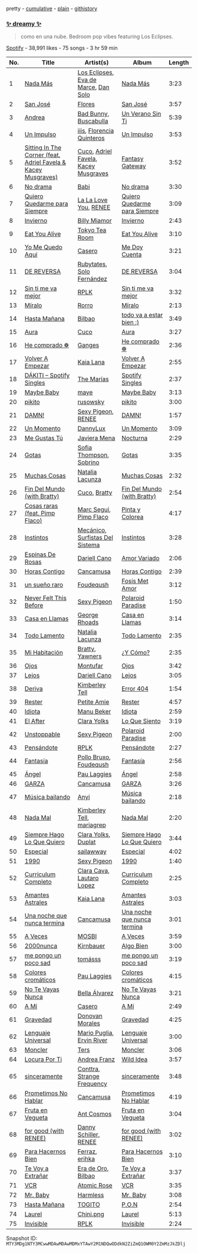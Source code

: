 pretty - [cumulative](/playlists/cumulative/37i9dQZF1DXecqWg9vXl0U.md) - [plain](/playlists/plain/37i9dQZF1DXecqWg9vXl0U) - [githistory](https://github.githistory.xyz/mackorone/spotify-playlist-archive/blob/main/playlists/plain/37i9dQZF1DXecqWg9vXl0U)

### [✨ dreamy ✨](https://open.spotify.com/playlist/37i9dQZF1DXecqWg9vXl0U)

> como en una nube\. Bedroom pop vibes featuring Los Eclipses.

[Spotify](https://open.spotify.com/user/spotify) - 38,991 likes - 75 songs - 3 hr 59 min

| No. | Title | Artist(s) | Album | Length |
|---|---|---|---|---|
| 1 | [Nada Más](https://open.spotify.com/track/2zGgmBG8ARyxzFQWwZR1aF) | [Los Eclipses](https://open.spotify.com/artist/21EtvnD59JJJiUP0qZP7WY), [Eva de Marce](https://open.spotify.com/artist/1UgwU7ChXfMkwH9t6ivW2E), [Dan Solo](https://open.spotify.com/artist/7E1ZwNnXreZgJpmTNUJva7) | [Nada Más](https://open.spotify.com/album/4CmNOJ4aObpDo3bUSIq8Hz) | 3:23 |
| 2 | [San José](https://open.spotify.com/track/7pE3LLrZuzDati9VDf1XGQ) | [Flores](https://open.spotify.com/artist/25Wl3sHyhxXW8BsgcbpYSt) | [San José](https://open.spotify.com/album/2so16qqtYnhLLYYVwXROHO) | 3:57 |
| 3 | [Andrea](https://open.spotify.com/track/44XjoNvtwevktFKjvVe1vH) | [Bad Bunny](https://open.spotify.com/artist/4q3ewBCX7sLwd24euuV69X), [Buscabulla](https://open.spotify.com/artist/0MoaBi6dSquXp6rrlqlF8R) | [Un Verano Sin Ti](https://open.spotify.com/album/3RQQmkQEvNCY4prGKE6oc5) | 5:39 |
| 4 | [Un Impulso](https://open.spotify.com/track/2icTVxrH50Cabwkl4MdkKw) | [iiis](https://open.spotify.com/artist/2bp4bYrLHmI6gekDL7433D), [Florencia Quinteros](https://open.spotify.com/artist/1OwhWlWU6IC0zmcbKRHlEW) | [Un Impulso](https://open.spotify.com/album/7eZzbLnjvSItgTbEYKNBib) | 3:53 |
| 5 | [Sitting In The Corner \(feat\. Adriel Favela & Kacey Musgraves\)](https://open.spotify.com/track/1Cx5pTBRWI67JXVmMGJT23) | [Cuco](https://open.spotify.com/artist/2Tglaf8nvDzwSQnpSrjLHP), [Adriel Favela](https://open.spotify.com/artist/0PrhwIWbqYFYyY2ZrkIWgI), [Kacey Musgraves](https://open.spotify.com/artist/70kkdajctXSbqSMJbQO424) | [Fantasy Gateway](https://open.spotify.com/album/7JvjOgEBBcrLs9048x1QcM) | 3:52 |
| 6 | [No drama](https://open.spotify.com/track/7GSO4ELAP08oZs3VtIJPZa) | [Babi](https://open.spotify.com/artist/5nP79s99csrvcOiXTGjVfg) | [No drama](https://open.spotify.com/album/0YHmhz8znqPuHULSAzAS9f) | 3:30 |
| 7 | [Quiero Quedarme para Siempre](https://open.spotify.com/track/3du9ocej65TycajaDfw8j9) | [La La Love You](https://open.spotify.com/artist/5Q30fhTc0Sl0Q4C5dOjhhQ), [RENEE](https://open.spotify.com/artist/2pbO2XyPJGWz2s0OZeD4pR) | [Quiero Quedarme para Siempre](https://open.spotify.com/album/7AQmikvyjRWLYx5cey4JIG) | 3:09 |
| 8 | [Invierno](https://open.spotify.com/track/1Z8BiEwROkeaBtPDJXFGYy) | [Billy Miamor](https://open.spotify.com/artist/7czHRVSxOdTR4PERcUcHPL) | [Invierno](https://open.spotify.com/album/5XcK4a55eoM6dRLq9QVAuK) | 2:43 |
| 9 | [Eat You Alive](https://open.spotify.com/track/1GnhDPcve5uOz4K8StzHtX) | [Tokyo Tea Room](https://open.spotify.com/artist/3lzTKwFsOqxtp5cLJ2qbSD) | [Eat You Alive](https://open.spotify.com/album/4kQXEvj4Q6FLfgmkGgBwPf) | 3:10 |
| 10 | [Yo Me Quedo Aquí](https://open.spotify.com/track/72byZ3SN2ADeGNjajCnnmL) | [Casero](https://open.spotify.com/artist/6RXmHX7FgxZz6ycoC6IgPy) | [Me Doy Cuenta](https://open.spotify.com/album/4bpYCeCtBbGlLDoIouoyD0) | 3:21 |
| 11 | [DE REVERSA](https://open.spotify.com/track/0q6JxbQUTLb1MVE3ucpDFW) | [Rubytates](https://open.spotify.com/artist/2Mk7yrY8Dt93tvVhyxh8Zj), [Solo Fernández](https://open.spotify.com/artist/0bvP91QlkYvAFP71Cw6PkM) | [DE REVERSA](https://open.spotify.com/album/37gbLafAooDbpx7AqX9O2B) | 3:04 |
| 12 | [Sin ti me va mejor](https://open.spotify.com/track/14iMnb6WRQ6Ua508Sdxe03) | [RPLK](https://open.spotify.com/artist/1tuzO0TeRF6KAKsSbHD46g) | [Sin ti me va mejor](https://open.spotify.com/album/0xo7rMsFvV9Opp9MFyH6gN) | 3:32 |
| 13 | [Míralo](https://open.spotify.com/track/4IKSehYf4e9tjijDSZHQF2) | [Rorro](https://open.spotify.com/artist/6fB004p3XFUoQeftZlFUKv) | [Míralo](https://open.spotify.com/album/6UIHKXjD19ZHRbkRE8BFtl) | 2:13 |
| 14 | [Hasta Mañana](https://open.spotify.com/track/6EXT5R2CmA4KbXVEbw24og) | [Bilbao](https://open.spotify.com/artist/0auztALogdXmk4KYvF1FoT) | [todo va a estar bien :\)](https://open.spotify.com/album/28vgZhRk1d58NrJXERHMQz) | 3:49 |
| 15 | [Aura](https://open.spotify.com/track/3FcNx0xneevygzqjZaSDIo) | [Cuco](https://open.spotify.com/artist/2Tglaf8nvDzwSQnpSrjLHP) | [Aura](https://open.spotify.com/album/1i3MA9Eamgjk3SKYFo0zdn) | 3:27 |
| 16 | [He comprado ❁](https://open.spotify.com/track/6z1PKqF3jdLP24olrQnCbE) | [Ganges](https://open.spotify.com/artist/7gtqMRAdH6DvPm2gdoI17Q) | [He comprado ❁](https://open.spotify.com/album/4g8gmnPaXz8l59vmKLGPML) | 2:36 |
| 17 | [Volver A Empezar](https://open.spotify.com/track/2UuR56kahTzNGArpn3PWEF) | [Kaia Lana](https://open.spotify.com/artist/2w1kIJBDjYnpHHVLiTn3FJ) | [Volver A Empezar](https://open.spotify.com/album/2u7Y1Qyval9xBgqWo26ivN) | 2:55 |
| 18 | [DÁKITI – Spotify Singles](https://open.spotify.com/track/2y9xyQNtut1KeOHSSkuzik) | [The Marías](https://open.spotify.com/artist/2sSGPbdZJkaSE2AbcGOACx) | [Spotify Singles](https://open.spotify.com/album/4JaFGe9FKcubMLP6YVzCYP) | 2:37 |
| 19 | [Maybe Baby](https://open.spotify.com/track/2SAIOfbBGw6Vvt8sW3qkP2) | [maye](https://open.spotify.com/artist/5ti5FPHgtaSf15KcUisZMt) | [Maybe Baby](https://open.spotify.com/album/3Nv4qF7y94KVdKMXoBYW1B) | 3:13 |
| 20 | [pikito](https://open.spotify.com/track/7E8gROr7cN79wbxZ4yqL8Z) | [rusowsky](https://open.spotify.com/artist/1XEVu7gdRFfzEFqsPrancH) | [pikito](https://open.spotify.com/album/33CyjR8qCG48VArrgao5Oz) | 3:00 |
| 21 | [DAMN!](https://open.spotify.com/track/1uGCxUV2OJngJan7DKjGCo) | [Sexy Pigeon](https://open.spotify.com/artist/4gnQSPui3dzrkaFdf18P6U), [RENEE](https://open.spotify.com/artist/2pbO2XyPJGWz2s0OZeD4pR) | [DAMN!](https://open.spotify.com/album/6ISGikUMrS710I2NF5Ityr) | 1:57 |
| 22 | [Un Momento](https://open.spotify.com/track/4k1wOvis4BrvbkOT6jmaJ9) | [DannyLux](https://open.spotify.com/artist/6ElqtIfQsAkEYypgfJIjeK) | [Un Momento](https://open.spotify.com/album/6rObLR3OfwtAkft3WuEuTI) | 3:09 |
| 23 | [Me Gustas Tú](https://open.spotify.com/track/5rKuJ17ulyXWrqtLKS4sFM) | [Javiera Mena](https://open.spotify.com/artist/6c0qylj1D1gqcUUN2P8Ofp) | [Nocturna](https://open.spotify.com/album/5vU4ilAXgThxcO2wEuPuk3) | 2:29 |
| 24 | [Gotas](https://open.spotify.com/track/3RPVMsjKwcPb4M9BsqeYhd) | [Sofia Thompson](https://open.spotify.com/artist/20OEbPt9V1o5T7jo1ZLGdK), [Sobrino](https://open.spotify.com/artist/0vEEYg1cJscAAw4sekHSOf) | [Gotas](https://open.spotify.com/album/76YyNZPRiXT5cyULAqajlB) | 3:35 |
| 25 | [Muchas Cosas](https://open.spotify.com/track/5fLlj9hOTOQ7kMjLn6Fk1R) | [Natalia Lacunza](https://open.spotify.com/artist/3Zs59sqZJ6fWQqWbRC8bOP) | [Muchas Cosas](https://open.spotify.com/album/5NFXi4eXZPVT8eP0o1dxdT) | 2:32 |
| 26 | [Fin Del Mundo \(with Bratty\)](https://open.spotify.com/track/7FRc6HLZNlE0XFD1JIsw46) | [Cuco](https://open.spotify.com/artist/2Tglaf8nvDzwSQnpSrjLHP), [Bratty](https://open.spotify.com/artist/0UTzLuwz9RvFOCnwAZjUxn) | [Fin Del Mundo \(with Bratty\)](https://open.spotify.com/album/2er3W6mBnmly9PuRHL74aj) | 2:54 |
| 27 | [Cosas raras \(feat\. Pimp Flaco\)](https://open.spotify.com/track/6b7U0cQstqjoRLA2Xpd3Dg) | [Marc Seguí](https://open.spotify.com/artist/5FQ8tBUtIamA2hRtatrYUF), [Pimp Flaco](https://open.spotify.com/artist/3UZFWMkyLElpRsLPdButSC) | [Pinta y Colorea](https://open.spotify.com/album/2WfExJBJdOzCEKTksL9DuI) | 4:17 |
| 28 | [Instintos](https://open.spotify.com/track/4j8t4hyR1Q9SO3oQlgoam6) | [Mecánico](https://open.spotify.com/artist/2oUsBhAi9Mac4BjHxt55ct), [Surfistas Del Sistema](https://open.spotify.com/artist/5lB9hKk7gAgG5tkb9N1LaJ) | [Instintos](https://open.spotify.com/album/7sQaOy9wPUgiq2KM94RbES) | 3:28 |
| 29 | [Espinas De Rosas](https://open.spotify.com/track/1mOm59T1dzILITuOHfnkp1) | [Dariell Cano](https://open.spotify.com/artist/5aCpXuqGhGgQhqHtGObmJT) | [Amor Variado](https://open.spotify.com/album/5MdAMEUoYehho4eyLAkVTX) | 2:06 |
| 30 | [Horas Contigo](https://open.spotify.com/track/5LsqbIej8JeVAMCD5mZKCJ) | [Cancamusa](https://open.spotify.com/artist/6GSnSFc0O2JMkPkGcBFsNc) | [Horas Contigo](https://open.spotify.com/album/0M2juBtEpeh1WRg3VmaNfe) | 2:39 |
| 31 | [un sueño raro](https://open.spotify.com/track/2ASygHwRhyPWzh6pdiuWYR) | [Foudeqush](https://open.spotify.com/artist/0XFgM33h3Ls5tj1M9IKUWd) | [Fosis Met Amor](https://open.spotify.com/album/4lhk0djVeQeioDawW8NkO3) | 3:12 |
| 32 | [Never Felt This Before](https://open.spotify.com/track/6wlwBbeNhohbrPfCxRGBYe) | [Sexy Pigeon](https://open.spotify.com/artist/4gnQSPui3dzrkaFdf18P6U) | [Polaroid Paradise](https://open.spotify.com/album/10NBQIh2ZteCveetOTwx01) | 1:50 |
| 33 | [Casa en Llamas](https://open.spotify.com/track/6naKryi0ST0D0gdatCyfaR) | [George Rhoads](https://open.spotify.com/artist/0UMwp0Y8VxfNpdMALNnd5y) | [Casa en Llamas](https://open.spotify.com/album/4TknQXLYgvConiGZ7janrU) | 3:14 |
| 34 | [Todo Lamento](https://open.spotify.com/track/3e8haeh6alXHp8bwLhk4Vc) | [Natalia Lacunza](https://open.spotify.com/artist/3Zs59sqZJ6fWQqWbRC8bOP) | [Todo Lamento](https://open.spotify.com/album/4dHpeoII8QA3LaOXTYnCgm) | 2:35 |
| 35 | [Mi Habitación](https://open.spotify.com/track/399BxbhCL9R03WhKykK8ks) | [Bratty](https://open.spotify.com/artist/0UTzLuwz9RvFOCnwAZjUxn), [Yawners](https://open.spotify.com/artist/5tD6FNrK7Hlxlkt4pbAliC) | [¿Y Cómo?](https://open.spotify.com/album/4xSBOP3G0xHYGEOCPaUwoT) | 2:35 |
| 36 | [Ojos](https://open.spotify.com/track/15WodMbVgXo5jVuGtYztjp) | [Montufar](https://open.spotify.com/artist/6BuzxLQYLRoxxjuD8iSx1t) | [Ojos](https://open.spotify.com/album/1aubTSnt8NNqx2mYBLNhsX) | 3:42 |
| 37 | [Lejos](https://open.spotify.com/track/4VTS91UQjtt7A8hJQLE466) | [Dariell Cano](https://open.spotify.com/artist/5aCpXuqGhGgQhqHtGObmJT) | [Lejos](https://open.spotify.com/album/1IVtRPT0lFcFcxBn9XRWon) | 3:05 |
| 38 | [Deriva](https://open.spotify.com/track/4mq5Fc0p42DxzI05nF7DBE) | [Kimberley Tell](https://open.spotify.com/artist/1NTTlLcsHvqOZFC6CQp6Ka) | [Error 404](https://open.spotify.com/album/0dJ3IRwbv8qfIBsk3MxnBp) | 1:54 |
| 39 | [Rester](https://open.spotify.com/track/0vRnV2qupCciz74lZSHSos) | [Petite Amie](https://open.spotify.com/artist/79C3hxvHZM7O041gO8YQmw) | [Rester](https://open.spotify.com/album/58DM6YnsR26DX7PG8GA04M) | 4:57 |
| 40 | [Idiota](https://open.spotify.com/track/3bHZsUnYWWjDgAbBK9KuKa) | [Manu Beker](https://open.spotify.com/artist/2MrcyIp9eo5ksKDkyeX6KH) | [Idiota](https://open.spotify.com/album/3LCaWH5lNjftW6IHgxV4sT) | 2:59 |
| 41 | [El After](https://open.spotify.com/track/1m2KS0EUn9XVzOg5i7gSa8) | [Clara Yolks](https://open.spotify.com/artist/7EGQpkwkyAgaJSgnRGHJ59) | [Lo Que Siento](https://open.spotify.com/album/7g3d9jGbhx6AAulszHztyM) | 3:19 |
| 42 | [Unstoppable](https://open.spotify.com/track/47pbvBtWtt7aMHENsw8ehQ) | [Sexy Pigeon](https://open.spotify.com/artist/4gnQSPui3dzrkaFdf18P6U) | [Polaroid Paradise](https://open.spotify.com/album/10NBQIh2ZteCveetOTwx01) | 2:00 |
| 43 | [Pensándote](https://open.spotify.com/track/27t3JKhBGtztVLquHwn6NX) | [RPLK](https://open.spotify.com/artist/1tuzO0TeRF6KAKsSbHD46g) | [Pensándote](https://open.spotify.com/album/6wygbshVymM5s9O72bQoXv) | 2:27 |
| 44 | [Fantasía](https://open.spotify.com/track/2wzIkmA7ckiuwBfYFChacL) | [Pollo Bruxo](https://open.spotify.com/artist/2Vw0lTycw6PvoB5uALDIqJ), [Foudeqush](https://open.spotify.com/artist/0XFgM33h3Ls5tj1M9IKUWd) | [Fantasía](https://open.spotify.com/album/3Yl0XPm4OntG2nmL9BqYbb) | 2:56 |
| 45 | [Ángel](https://open.spotify.com/track/30Kue3jRZhbA8137mDXp31) | [Pau Laggies](https://open.spotify.com/artist/4yxXxMpC0bNGbc1LePew2t) | [Ángel](https://open.spotify.com/album/38ua5FjwtylCAwx5GJgMeI) | 2:58 |
| 46 | [GARZA](https://open.spotify.com/track/26CbNWcJrCh6VX5MKU9ihD) | [Cancamusa](https://open.spotify.com/artist/6GSnSFc0O2JMkPkGcBFsNc) | [GARZA](https://open.spotify.com/album/2eXBKS6GDiidtFKu10IFgJ) | 3:26 |
| 47 | [Música bailando](https://open.spotify.com/track/7a0UdEUK9b0zcRWMLHDhDA) | [Anyi](https://open.spotify.com/artist/4X3jL5rTrxMobkSxezJ6SD) | [Música bailando](https://open.spotify.com/album/4j0GvUmwAlMVfRz9SVfaRq) | 2:18 |
| 48 | [Nada Mal](https://open.spotify.com/track/0cs0nlOhJUTks1eOKVRWyU) | [Kimberley Tell](https://open.spotify.com/artist/1NTTlLcsHvqOZFC6CQp6Ka), [mariagrep](https://open.spotify.com/artist/6qW73GlY1wPnQ9zxIOYCzy) | [Nada Mal](https://open.spotify.com/album/05HWbis9WEawfsBCJPQiVb) | 2:20 |
| 49 | [Siempre Hago Lo Que Quiero](https://open.spotify.com/track/1vplR8zbm1rQWYskepMvtb) | [Clara Yolks](https://open.spotify.com/artist/7EGQpkwkyAgaJSgnRGHJ59), [Duplat](https://open.spotify.com/artist/74Bgwc5zD9KyNHiMqy2QJO) | [Siempre Hago Lo Que Quiero](https://open.spotify.com/album/0FOVQGRKiBAXNRc0nPg2Tt) | 3:44 |
| 50 | [Especial](https://open.spotify.com/track/6M0iMWjgLJi6ndo5n0fCI8) | [sailawway](https://open.spotify.com/artist/7tg2hHygz0gM2dq5PrNH2q) | [Especial](https://open.spotify.com/album/4FSNPjZJIRazbypUcTzIH3) | 4:02 |
| 51 | [1990](https://open.spotify.com/track/4GZuIMVBPy6POYGa4rvhKz) | [Sexy Pigeon](https://open.spotify.com/artist/4gnQSPui3dzrkaFdf18P6U) | [1990](https://open.spotify.com/album/3QstzFfkNiVxsgCyjCC7iS) | 1:40 |
| 52 | [Curriculum Completo](https://open.spotify.com/track/2hsCy9vR1eAswd4Iuo7qAy) | [Clara Cava](https://open.spotify.com/artist/5bOm9wAui94GDhPOCKgmhY), [Lautaro Lopez](https://open.spotify.com/artist/4nD4jJ7anYuvuMtM8Wrspz) | [Curriculum Completo](https://open.spotify.com/album/5k20Vj3lG8aoiFjkuX8NiC) | 2:25 |
| 53 | [Amantes Astrales](https://open.spotify.com/track/0dRTLMldDfPopHHYw9FzyA) | [Kaia Lana](https://open.spotify.com/artist/2w1kIJBDjYnpHHVLiTn3FJ) | [Amantes Astrales](https://open.spotify.com/album/7b7z6A21xZfdpJNCPk94cT) | 3:03 |
| 54 | [Una noche que nunca termina](https://open.spotify.com/track/5FsobFWmtzBqmUw9qNkVhE) | [Cancamusa](https://open.spotify.com/artist/6GSnSFc0O2JMkPkGcBFsNc) | [Una noche que nunca termina](https://open.spotify.com/album/0xcepcn70088Fgal5hLnsi) | 3:01 |
| 55 | [A Veces](https://open.spotify.com/track/2cKXMsSXJZp5eAlxGejt8V) | [MOSBI](https://open.spotify.com/artist/6kvoEVPUc4pJ6w8QO4DHef) | [A Veces](https://open.spotify.com/album/2FTVypZbrNE91J7ChtirLQ) | 3:59 |
| 56 | [2000nunca](https://open.spotify.com/track/2HJdRebzIISmN4n00jtuRj) | [Kirnbauer](https://open.spotify.com/artist/76KihzDzdR7li8RPVY50EA) | [Algo Bien](https://open.spotify.com/album/1aKgmFYfBumxu4Idks5XAd) | 3:00 |
| 57 | [me pongo un poco sad](https://open.spotify.com/track/2DNIlO8K5KAmyTuLuaNBFe) | [tomásss](https://open.spotify.com/artist/1nOrtxkuKfkyRj34uW9bsw) | [me pongo un poco sad](https://open.spotify.com/album/3SWWEY1GChVLNY4be0j37U) | 3:19 |
| 58 | [Colores cromáticos](https://open.spotify.com/track/2L0ftx1kVAOE5QjJDMf8cD) | [Pau Laggies](https://open.spotify.com/artist/4yxXxMpC0bNGbc1LePew2t) | [Colores cromáticos](https://open.spotify.com/album/6lOtV6TYKrZ6xqNWGVPmed) | 4:15 |
| 59 | [No Te Vayas Nunca](https://open.spotify.com/track/5FMfpa1gMxWPg3INPurOI4) | [Bella Álvarez](https://open.spotify.com/artist/6dqfuonDrw9UdawWJIAGjs) | [No Te Vayas Nunca](https://open.spotify.com/album/1UvWnU9UKjbxzKbLxk8Njx) | 3:21 |
| 60 | [A Mí](https://open.spotify.com/track/5WToapmuQ28U1LOmIt6Tdk) | [Casero](https://open.spotify.com/artist/6RXmHX7FgxZz6ycoC6IgPy) | [A Mí](https://open.spotify.com/album/1W4kplttrBN8pDdgv1BUz5) | 2:49 |
| 61 | [Gravedad](https://open.spotify.com/track/5q7BpsT3LJ4Il38ksJlDU1) | [Donovan Morales](https://open.spotify.com/artist/7tOfNTrIJaAxfedyY5Xyax) | [Gravedad](https://open.spotify.com/album/41HCCPohSanX5WyWFrKDgN) | 4:25 |
| 62 | [Lenguaje Universal](https://open.spotify.com/track/7pwWmrmWNK1QBTypB8Fyit) | [Mario Puglia](https://open.spotify.com/artist/3TTSyoNDmtiQ8jSpELHinT), [Ervin River](https://open.spotify.com/artist/5FJ0JzZcNCGhquRX2zPmbL) | [Lenguaje Universal](https://open.spotify.com/album/6hAmWesJ6RymjaRafBBpwO) | 3:00 |
| 63 | [Moncler](https://open.spotify.com/track/3xe0zQi4tsynmXmwCLpbX1) | [Ters](https://open.spotify.com/artist/5Mf1s6zvBdwT3ZmEfWVovB) | [Moncler](https://open.spotify.com/album/10vp9TVLfS1ByCx0atI6x9) | 3:06 |
| 64 | [Locura Por Ti](https://open.spotify.com/track/4JfE73XGKx0IRpP56sEVzt) | [Andrea Franz](https://open.spotify.com/artist/50O6F9ntYmI2tUDY0dxr4G) | [Wild Idea](https://open.spotify.com/album/1ToPusrmJdTth68L0ZRQBU) | 3:57 |
| 65 | [sinceramente](https://open.spotify.com/track/3e4rhcRKFv0BCErSSQ8sBy) | [Conttra](https://open.spotify.com/artist/0xRizCdjBtIyBeMCLDkcBg), [Strange Frequency](https://open.spotify.com/artist/5uj2Fb3Gbj083ASKjgMEpp) | [sinceramente](https://open.spotify.com/album/3BkhLug7E1F3HuJXRcS30c) | 3:48 |
| 66 | [Prometimos No Hablar](https://open.spotify.com/track/1aTHKQ5x0tBFmN9yW8jtLF) | [Cancamusa](https://open.spotify.com/artist/6GSnSFc0O2JMkPkGcBFsNc) | [Prometimos No Hablar](https://open.spotify.com/album/40jASBMnpbRBj7O8QfLUEU) | 4:19 |
| 67 | [Fruta en Vegueta](https://open.spotify.com/track/0KgASwQXz7FRsXDcjlI7lC) | [Ant Cosmos](https://open.spotify.com/artist/5j1AZkYzQt0e8cwA2Q1UgQ) | [Fruta en Vegueta](https://open.spotify.com/album/5EkbZuhQeSRQeih3cmlhSe) | 3:04 |
| 68 | [for good \(with RENEE\)](https://open.spotify.com/track/78HK0gO7EqqvTrxvnHX9VP) | [Danny Schiller](https://open.spotify.com/artist/6Jrjs10cg0Sf0uMzLjfraC), [RENEE](https://open.spotify.com/artist/2pbO2XyPJGWz2s0OZeD4pR) | [for good \(with RENEE\)](https://open.spotify.com/album/3WdMJuv0B4oYEZBaFVJI2H) | 3:02 |
| 69 | [Para Hacernos Bien](https://open.spotify.com/track/55GecPCH7Vvl9j36euFxNu) | [Ferraz](https://open.spotify.com/artist/01VsXNrszWERedrdHgRVH2), [erihka](https://open.spotify.com/artist/68pEaQXF6WYi0PWfq1LyYd) | [Para Hacernos Bien](https://open.spotify.com/album/5EfzUHUPMdgbWZft0Lr91A) | 3:10 |
| 70 | [Te Voy a Extrañar](https://open.spotify.com/track/16Ue2BIfTQKCukXrC8bu9Q) | [Era de Oro](https://open.spotify.com/artist/78ZaNmvhhut7RJ2yNILLD7), [Bilbao](https://open.spotify.com/artist/0auztALogdXmk4KYvF1FoT) | [Te Voy a Extrañar](https://open.spotify.com/album/4PpJ8Q9CMGidKj1EHhDEs8) | 3:37 |
| 71 | [VCR](https://open.spotify.com/track/0NUjrv78ONAHIfL4GKkxE5) | [Atomic Rose](https://open.spotify.com/artist/5FA4L7WoQmYt2OzskRBaoI) | [VCR](https://open.spotify.com/album/0EXmhh4KMPZ47A9nS6iIyb) | 3:35 |
| 72 | [Mr\. Baby](https://open.spotify.com/track/4JNw6A9TH89pAez18HmhVo) | [Harmless](https://open.spotify.com/artist/5dYGaoCO0iaUZKfl9K8Gtd) | [Mr\. Baby](https://open.spotify.com/album/6vIIwphk7WTFX560uYyYDW) | 3:08 |
| 73 | [Hasta Mañana](https://open.spotify.com/track/52FOa3LKl18XqXzQQCIaXG) | [TOGITO](https://open.spotify.com/artist/102etpERD7ol169sTsFdQK) | [P.O.N](https://open.spotify.com/album/716BZhl3283diYxQJZCSyF) | 2:54 |
| 74 | [Laurel](https://open.spotify.com/track/37YyT8i9em5eFScILi8Pcy) | [Chini.png](https://open.spotify.com/artist/2rV1GKAvHpXO40w4lLhplz) | [Laurel](https://open.spotify.com/album/5jxjVPBCWVqwnZI0keIMYG) | 5:13 |
| 75 | [Invisible](https://open.spotify.com/track/66F9zo1pdOLL9gOqfIbHas) | [RPLK](https://open.spotify.com/artist/1tuzO0TeRF6KAKsSbHD46g) | [Invisible](https://open.spotify.com/album/3dstM2Jz0agjIjoAnLERf8) | 2:24 |

Snapshot ID: `MTY3MDg1NTY3MCwwMDAwMDAwMDMxYTAwY2M1NDQwODdkN2ZiZmQ1OWM0Y2ZmMzJkZDlj`
